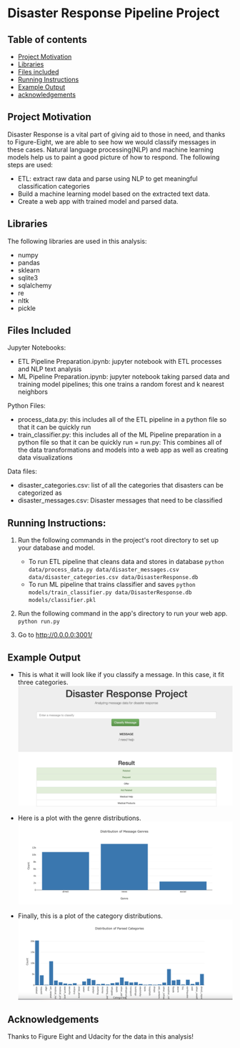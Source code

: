# Disaster Response Pipeline Project

## Table of contents

- [Project Motivation](#project-motivation)
- [Libraries](#libraries)
- [Files included](#files-included)
- [Running Instructions](#instructions)
- [Example Output](#example-output)
- [acknowledgements](#acknowledgements)


## Project Motivation

Disaster Response is a vital part of giving aid to those in need, and thanks to Figure-Eight, we are able to 
see how we would classify messages in these cases. Natural language processing(NLP) and machine learning models
help us to paint a good picture of how to respond. The following steps are used: 

- ETL: extract raw data and parse using NLP to get meaningful classification categories
- Build a machine learning model based on the extracted text data. 
- Create a web app with trained model and parsed data. 


## Libraries

The following libraries are used in this analysis:
- numpy
- pandas
- sklearn
- sqlite3
- sqlalchemy
- re
- nltk
- pickle

## Files Included

Jupyter Notebooks:
- ETL Pipeline Preparation.ipynb: jupyter notebook with ETL processes and NLP text analysis
- ML Pipeline Preparation.ipynb: jupyter notebook taking parsed data and training model pipelines; this one trains a random forest and k nearest neighbors

Python Files:
- process_data.py: this includes all of the ETL pipeline in a python file so that it can be quickly run
- train_classifier.py: this includes all of the ML Pipeline preparation in a python file so that it can be quickly run
= run.py: This combines all of the data transformations and models into a web app as well as creating data visualizations

Data files:
- disaster_categories.csv: list of all the categories that disasters can be categorized as
- disaster_messages.csv: Disaster messages that need to be classified


## Running Instructions:
1. Run the following commands in the project's root directory to set up your database and model.

    - To run ETL pipeline that cleans data and stores in database
        `python data/process_data.py data/disaster_messages.csv data/disaster_categories.csv data/DisasterResponse.db`
    - To run ML pipeline that trains classifier and saves
        `python models/train_classifier.py data/DisasterResponse.db models/classifier.pkl`

2. Run the following command in the app's directory to run your web app.
    `python run.py`

3. Go to http://0.0.0.0:3001/


## Example Output
- This is what it will look like if you classify a message. In this case, it fit three categories.
![RunningExample](RunningExample.png)

- Here is a plot with the genre distributions. 
![Plot1](Plot1.png)

- Finally, this is a plot of the category distributions. 
![Plot2](Plot2.png)



## Acknowledgements

Thanks to Figure Eight and Udacity for the data  in this analysis!
